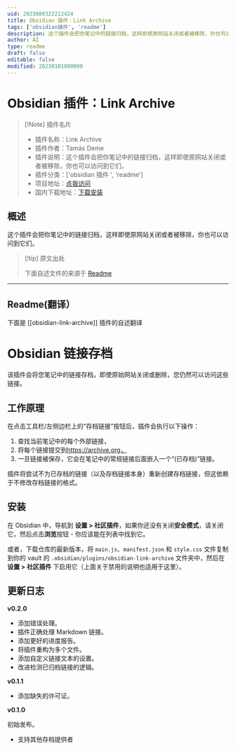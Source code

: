 ```yaml
---
uid: 2023080322212424
title: Obsidian 插件：Link Archive
tags: ['obsidian插件', 'readme']
description: 这个插件会把你笔记中的链接归档，这样即使原网站关闭或者被移除，你也可以访问到它们。
author: AI
type: readme
draft: false
editable: false
modified: 20230101000000
---
```


# Obsidian 插件：Link Archive

> [!Note] 插件名片
> - 插件名称：Link Archive
> - 插件作者：Tamás Deme
> - 插件说明：这个插件会把你笔记中的链接归档，这样即使原网站关闭或者被移除，你也可以访问到它们。
> - 插件分类：['obsidian 插件 ', 'readme']
> - 项目地址：[点我访问](https://github.com/tomzorz/obsidian-link-archive)
> - 国内下载地址：[下载安装](https://pkmer.cn/products/plugin/pluginMarket/?obsidian-link-archive)

## 概述

这个插件会把你笔记中的链接归档，这样即使原网站关闭或者被移除，你也可以访问到它们。

> [!tip] 原文出处
>
>下面自述文件的来源于 [Readme](https://ghproxy.net/https://raw.githubusercontent.com/tomzorz/obsidian-link-archive/master/README.md)
>

---

## Readme(翻译）

下面是 [[obsidian-link-archive]] 插件的自述翻译

# Obsidian 链接存档

该插件会将您笔记中的链接存档，即使原始网站关闭或删除，您仍然可以访问这些链接。

## 工作原理

在点击工具栏/左侧边栏上的“存档链接”按钮后，插件会执行以下操作：

1. 查找当前笔记中的每个外部链接，
2. 将每个链接提交到<https://archive.org，>
3. 一旦链接被保存，它会在笔记中的常规链接后面嵌入一个“(已存档)”链接。

插件将尝试不为已存档的链接（以及存档链接本身）重新创建存档链接，但这依赖于不修改存档链接的格式。

## 安装

在 Obsidian 中，导航到 **设置 > 社区插件**，如果你还没有关闭**安全模式**，请关闭它，然后点击**浏览**按钮 - 你应该能在列表中找到它。

或者，下载仓库的最新版本，将 `main.js`、`manifest.json` 和 `style.css` 文件复制到你的 vault 的 `.obsidian/plugins/obsidian-link-archive` 文件夹中，然后在 **设置 > 社区插件** 下启用它（上面关于禁用的说明也适用于这里）。

## 更新日志

**v0.2.0**

- 添加错误处理。
- 插件正确处理 Markdown 链接。
- 添加更好的进度报告。
- 将插件重构为多个文件。
- 添加自定义链接文本的设置。
- 改进检测已归档链接的逻辑。

**v0.1.1**

- 添加缺失的许可证。

**v0.1.0**

初始发布。

- 支持其他存档提供者



